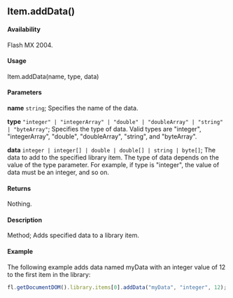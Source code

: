 ## Item.addData()

#### Availability

Flash MX 2004.

#### Usage

Item.addData(name, type, data)

#### Parameters

**name** `string`; Specifies the name of the data.

**type** `"integer" | "integerArray" | "double" | "doubleArray" | "string" | "byteArray"`; Specifies the type of data. Valid types are "integer", "integerArray", "double", "doubleArray", "string", and "byteArray".

**data** `integer | integer[] | double | double[] | string | byte[]`; The data to add to the specified library item. The type of data depends on the value of the type parameter. For example, if type is "integer", the value of data must be an integer, and so on.

#### Returns

Nothing.

#### Description

Method; Adds specified data to a library item.

#### Example

The following example adds data named myData with an integer value of 12 to the first item in the library:

```javascript
fl.getDocumentDOM().library.items[0].addData("myData", "integer", 12);
```
